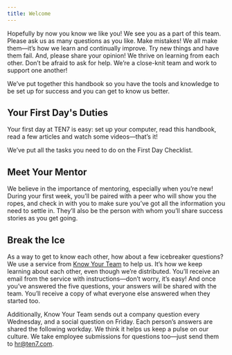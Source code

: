 ```yaml
---
title: Welcome
---
```


Hopefully by now you know we like you! We see you as a part of this team. Please ask us as many questions as you like. Make mistakes! We all make them—it’s how we learn and continually improve. Try new things and have them fail. And, please share your opinion! We thrive on learning from each other. Don’t be afraid to ask for help. We’re a close-knit team and work to support one another!

We’ve put together this handbook so you have the tools and knowledge to be set up for success and you can get to know us better.

## Your First Day's Duties

Your first day at TEN7 is easy: set up your computer, read this handbook, read a few articles and watch some videos—that’s it!

We’ve put all the tasks you need to do on the First Day Checklist.

## Meet Your Mentor

We believe in the importance of mentoring, especially when you’re new! During your first week, you’ll be paired with a peer who will show you the ropes, and check in with you to make sure you’ve got all the information you need to settle in. They’ll also be the person with whom you’ll share success stories as you get going.

## Break the Ice

As a way to get to know each other, how about a few icebreaker questions? We use a service from [Know Your Team](https://knowyourteam.com/) to help us. It’s how we keep learning about each other, even though we’re distributed. You’ll receive an email from the service with instructions—don’t worry, it’s easy! And once you’ve answered the five questions, your answers will be shared with the team. You’ll receive a copy of what everyone else answered when they started too.

Additionally, Know Your Team sends out a company question every Wednesday, and a social question on Friday. Each person’s answers are shared the following workday. We think it helps us keep a pulse on our culture. We take employee submissions for questions too—just send them to [hr@ten7.com](mailto:hr@ten7.com).
